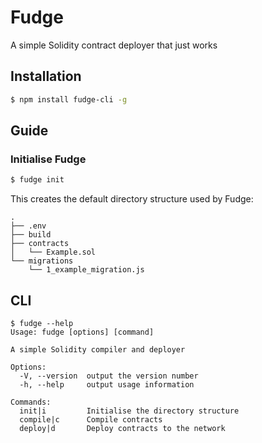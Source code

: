 # Fudge
A simple Solidity contract deployer that just works

## Installation
```bash
$ npm install fudge-cli -g
```

## Guide
### Initialise Fudge
```bash
$ fudge init
```

This creates the default directory structure used by Fudge:
```
.
├── .env
├── build
├── contracts
│   └── Example.sol
└── migrations
    └── 1_example_migration.js

```

## CLI
```
$ fudge --help
Usage: fudge [options] [command]

A simple Solidity compiler and deployer

Options:
  -V, --version  output the version number
  -h, --help     output usage information

Commands:
  init|i         Initialise the directory structure
  compile|c      Compile contracts
  deploy|d       Deploy contracts to the network

```